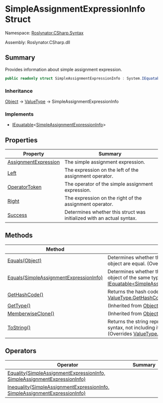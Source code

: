# SimpleAssignmentExpressionInfo Struct

Namespace: [Roslynator.CSharp.Syntax](../README.md)

Assembly: Roslynator\.CSharp\.dll

## Summary

Provides information about simple assignment expression\.

```csharp
public readonly struct SimpleAssignmentExpressionInfo : System.IEquatable<SimpleAssignmentExpressionInfo>
```

### Inheritance

[Object](https://docs.microsoft.com/en-us/dotnet/api/system.object) &#x2192; [ValueType](https://docs.microsoft.com/en-us/dotnet/api/system.valuetype) &#x2192; SimpleAssignmentExpressionInfo

### Implements

* [IEquatable](https://docs.microsoft.com/en-us/dotnet/api/system.iequatable-1)\<[SimpleAssignmentExpressionInfo](./README.md)>

## Properties

| Property | Summary |
| -------- | ------- |
| [AssignmentExpression](AssignmentExpression/README.md) | The simple assignment expression\. |
| [Left](Left/README.md) | The expression on the left of the assignment operator\. |
| [OperatorToken](OperatorToken/README.md) | The operator of the simple assignment expression\. |
| [Right](Right/README.md) | The expression on the right of the assignment operator\. |
| [Success](Success/README.md) | Determines whether this struct was initialized with an actual syntax\. |

## Methods

| Method | Summary |
| ------ | ------- |
| [Equals(Object)](Equals/README.md) | Determines whether this instance and a specified object are equal\. \(Overrides [ValueType.Equals](https://docs.microsoft.com/en-us/dotnet/api/system.valuetype.equals)\) |
| [Equals(SimpleAssignmentExpressionInfo)](Equals/README.md) | Determines whether this instance is equal to another object of the same type\. \(Implements [IEquatable\<SimpleAssignmentExpressionInfo>.Equals](https://docs.microsoft.com/en-us/dotnet/api/system.iequatable-1.equals)\) |
| [GetHashCode()](GetHashCode/README.md) | Returns the hash code for this instance\. \(Overrides [ValueType.GetHashCode](https://docs.microsoft.com/en-us/dotnet/api/system.valuetype.gethashcode)\) |
| [GetType()](https://docs.microsoft.com/en-us/dotnet/api/system.object.gettype) |  \(Inherited from [Object](https://docs.microsoft.com/en-us/dotnet/api/system.object)\) |
| [MemberwiseClone()](https://docs.microsoft.com/en-us/dotnet/api/system.object.memberwiseclone) |  \(Inherited from [Object](https://docs.microsoft.com/en-us/dotnet/api/system.object)\) |
| [ToString()](ToString/README.md) | Returns the string representation of the underlying syntax, not including its leading and trailing trivia\. \(Overrides [ValueType.ToString](https://docs.microsoft.com/en-us/dotnet/api/system.valuetype.tostring)\) |

## Operators

| Operator | Summary |
| -------- | ------- |
| [Equality(SimpleAssignmentExpressionInfo, SimpleAssignmentExpressionInfo)](op_Equality/README.md) | |
| [Inequality(SimpleAssignmentExpressionInfo, SimpleAssignmentExpressionInfo)](op_Inequality/README.md) | |

